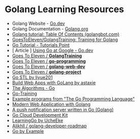 # Golang Learning Resources

- Golang Website - [Go.dev](https://go.dev/)
- Golang Documentation - [Golang.org](https://golang.org/doc/)
- [Golang tutorial: Table Of Contents (golangbot.com)](https://golangbot.com/learn-golang-series/)
- [GoesToEleven/GolangTraining: Training for Golang](https://github.com/GoesToEleven/GolangTraining)
- [Go Tutorial - Tutorials Point](https://www.tutorialspoint.com/go/index.htm)
- [ Article ] [Using Go at Google - Go.dev](https://go.dev/solutions/google/)
- [Goes To Eleven / **GolangTraining**](https://github.com/GoesToEleven/GolangTraining)
- [Goes To Eleven / **go-programming**](https://github.com/GoesToEleven/go-programming)
- [Goes To Eleven / **golang-web-dev**](https://github.com/GoesToEleven/golang-web-dev)
- [Goes To Eleven / **golang-project**](https://github.com/GoesToEleven/golang-project)
- [Go STL by liyue201](https://github.com/liyue201/gostl)
- [Build Web Apps with GoLang by astaxie](https://github.com/astaxie/build-web-application-with-golang)
- [The Algorithms - Go](https://github.com/TheAlgorithms/Go)
- [Go-Training](https://github.com/go-training/training)
- [Example programs from "The Go Programming Language"](https://github.com/adonovan/gopl.io)
- [Modern Web Application with Golang](https://github.com/StarpTech/go-web)
- [A push notification server written in Go (Golang)](https://github.com/appleboy/gorush)
- [Go Cloud Development Kit](https://github.com/google/go-cloud)
- [LearningGo by UcheEke](https://github.com/UcheEke/LearningGo)
- [Alikhll / golang-developer-roadmap](https://github.com/Alikhll/golang-developer-roadmap)
- [Go by Example](https://gobyexample.com/variables)